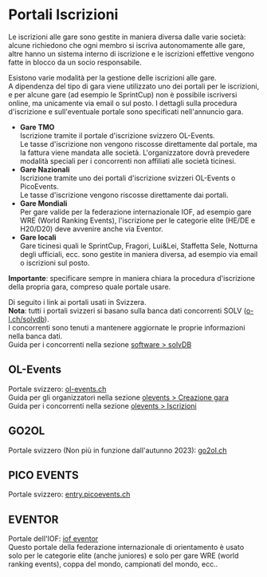 # Portali Iscrizioni
Le iscrizioni alle gare sono gestite in maniera diversa dalle varie società: alcune richiedono che ogni membro si iscriva autonomamente alle gare, altre hanno un sistema interno di iscrizione e le iscrizioni effettive vengono fatte in blocco da un socio responsabile.  
  
Esistono varie modalità per la gestione delle iscrizioni alle gare.  
A dipendenza del tipo di gara viene utilizzato uno dei portali per le iscrizioni, e per alcune gare (ad esempio le SprintCup) non è possibile iscriversi online, ma unicamente via email o sul posto. I dettagli sulla procedura d'iscrizione e sull'eventuale portale sono specificati nell'annuncio gara.  

- **Gare TMO**  
Iscrizione tramite il portale d'iscrizione svizzero OL-Events.  
Le tasse d'iscrizione non vengono riscosse direttamente dal portale, ma la fattura viene mandata alle società. L'organizzatore dovrà prevedere modalità speciali per i concorrenti non affiliati alle società ticinesi.
- **Gare Nazionali**  
Iscrizione tramite uno dei portali d'iscrizione svizzeri OL-Events o PicoEvents.  
Le tasse d'iscrizione vengono riscosse direttamente dai portali.
- **Gare Mondiali**  
Per gare valide per la federazione internazionale IOF, ad esempio gare WRE (World Ranking Events), l'iscrizione per le categorie elite (HE/DE e H20/D20) deve avvenire anche via Eventor.
- **Gare locali**  
Gare ticinesi quali le SprintCup, Fragori, Lui&Lei, Staffetta Sele, Notturna degli ufficiali, ecc. sono gestite in maniera diversa, ad esempio via email o iscrizioni sul posto. 


**Importante**: specificare sempre in maniera chiara la procedura d'iscrizione della propria gara, compreso quale portale usare.

Di seguito i link ai portali usati in Svizzera.  
**Nota**: tutti i portali svizzeri si basano sulla banca dati concorrenti SOLV ([o-l.ch/solvdb](https://www.o-l.ch/cgi-bin/solvdb)).    
I concorrenti sono tenuti a mantenere aggiornate le proprie informazioni nella banca dati.  
Guida per i concorrenti nella sezione [software > solvDB](../solvDB)



## OL-Events

Portale svizzero: [ol-events.ch](https://portal.ol-events.ch/it)  
Guida per gli organizzatori nella sezione [olevents > Creazione gara](olevents/organizzatori)  
Guida per i concorrenti nella sezione [olevents > Iscrizioni](olevents/concorrenti.md)

## GO2OL

Portale svizzero (Non più in funzione dall'autunno 2023): [go2ol.ch](https://go2ol.ch/)  

## PICO EVENTS

Portale svizzero: [entry.picoevents.ch](https://entry.picoevents.ch/index_it.php)  


## EVENTOR

Portale dell'IOF: [iof eventor](https://eventor.orienteering.org/Events)  
Questo portale della federazione internazionale di orientamento è usato solo per le categorie elite (anche juniores) e solo per gare WRE (world ranking events), coppa del mondo, campionati del mondo, ecc..

